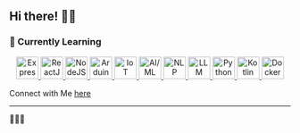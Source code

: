 ## Hi there! 👋🏻

### 🌱 Currently Learning

<p align="center">
  <a href="https://expressjs.com/" target="_blank" rel="noopener noreferrer" title="Expressjs">
    <img src="https://cdn.jsdelivr.net/gh/devicons/devicon/icons/express/express-original.svg" height="40" alt="ExpressJS"/>
  </a>
  <a href="https://reactjs.org/" target="_blank" rel="noopener noreferrer"title="Reactjs">
    <img src="https://cdn.jsdelivr.net/gh/devicons/devicon/icons/react/react-original.svg" height="40" alt="ReactJS"/>
  </a>
  <a href="https://nodejs.org/" target="_blank" rel="noopener noreferrer" title="Nodejs">
    <img src="https://cdn.jsdelivr.net/gh/devicons/devicon/icons/nodejs/nodejs-original.svg" height="40" alt="NodeJS"/>
  </a>
  <a href="https://www.arduino.cc/" target="_blank" rel="noopener noreferrer" title="Arduino">
    <img src="https://cdn.jsdelivr.net/gh/devicons/devicon/icons/arduino/arduino-original.svg" height="40" alt="Arduino"/>
  </a>
  <a href="https://en.wikipedia.org/wiki/Internet_of_things" target="_blank" rel="noopener noreferrer" title="IoT">
    <img src="https://img.icons8.com/ios-filled/50/internet-of-things.png" height="40" alt="IoT"/>
  </a>
  <a href="https://www.ml.ai/" target="_blank" rel="noopener noreferrer" title="Artificial Intelligence / Machine Learning">
  <img src="https://img.icons8.com/ios-filled/50/robot-2.png" height="40" alt="AI/ML"/>
</a>
<a href="https://www.ibm.com/think/topics/natural-language-processing" target="_blank" rel="noopener noreferrer" title="Natural Language Processing">
  <img src="https://cdn-icons-png.flaticon.com/512/4712/4712027.png" height="40" alt="NLP"/>
</a>
  <a href="https://openai.com/research/gpt-4" target="_blank" rel="noopener noreferrer" title="Large Language Models">
    <img src="https://img.icons8.com/fluency/48/brain.png" height="40" alt="LLM"/>
  </a>
  <a href="https://www.python.org/" target="_blank" rel="noopener noreferrer" title="Python">
    <img src="https://cdn.jsdelivr.net/gh/devicons/devicon/icons/python/python-original.svg" height="40" alt="Python"/>
  </a>
  <a href="https://kotlinlang.org/" target="_blank" rel="noopener noreferrer" title="Kotlin">
  <img src="https://cdn.jsdelivr.net/gh/devicons/devicon/icons/kotlin/kotlin-original.svg" height="40" alt="Kotlin"/>
</a>
<a href="https://www.docker.com/" target="_blank" rel="noopener noreferrer" title="Docker">
  <img src="https://cdn.jsdelivr.net/gh/devicons/devicon/icons/docker/docker-original.svg" height="40" alt="Docker"/>
</a>
  
</p>

Connect with Me [here](https://www.linkedin.com/in/sandali-ranahewa-356ab8323/) 

---

 🧚🏼‍♀️
